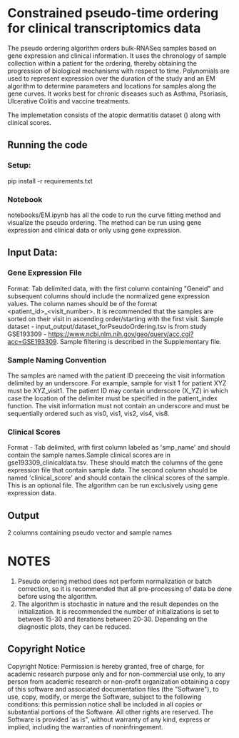 # Constrained pseudo-time ordering for clinical transcriptomics data 
The pseudo ordering algorithm orders bulk-RNASeq samples based on gene expression and clinical information. It uses the chronology of sample collection within a patient for the ordering, thereby obtaining the progression of biological mechanisms with respect to time.
Polynomials are used to represent expression over the duration of the study and an EM algorithm to determine parameters and locations for samples along the gene curves. It works best for chronic diseases such as Asthma, Psoriasis, Ulcerative Colitis and vaccine treatments.

The implemetation consists of the atopic dermatitis dataset () along with clinical scores.

## Running the code
### Setup:
pip install -r requirements.txt

### Notebook
notebooks/EM.ipynb has all the code to run the curve fitting method and visualize the pseudo ordering. The method can be run using gene expression and clinical data or only using gene expression.

## Input Data:
### Gene Expression File
Format: Tab delimited data, with the first column containing "Geneid" and subsequent columns should include the normalized gene expression values. The column names should be of the format <patient_id>_<visit_number>. It is recommended that the samples are sorted on their visit in ascending order/starting with the first visit. Sample dataset - input_output/dataset_forPseudoOrdering.tsv is from study GSE193309 - https://www.ncbi.nlm.nih.gov/geo/query/acc.cgi?acc=GSE193309. Sample filtering is described in the Supplementary file.

### Sample Naming Convention
The samples are named with the patient ID preceeing the visit information delimited by an underscore. For example, sample for visit 1 for patient XYZ must be XYZ_visit1. The patient ID may contain underscore (X_YZ) in which case the location of the delimiter must be specified in the patient_index function. The visit information must not contain an underscore and must be sequentially ordered such as vis0, vis1, vis2, vis4, vis8.

### Clinical Scores
Format - Tab delimited, with first column labeled as 'smp_name' and should contain the sample names.Sample clinical scores are in gse193309_clinicaldata.tsv.
These should match the columns of the gene expression file that contain sample data. The second column should be named 'clinical_score' and should contain the clinical scores of the sample.
This is an optional file. The algorithm can be run exclusively using gene expression data.

## Output
2 columns containing pseudo vector and sample names

# NOTES
1. Pseudo ordering method does not perform normalization or batch correction, so it is recommended that all pre-processing of data be done before using the algorithm.
2. The algorithm is stochastic in nature and the result dependes on the initialization. It is recommended the number of initializations is set to between 15-30 and iterations between 20-30. Depending on the diagnostic plots, they can be reduced.


## Copyright Notice
Copyright Notice: Permission is hereby granted, free of charge, for academic research purpose only and for non-commercial use only, to any person from academic research or non-profit organization obtaining a copy of this software and associated documentation files (the "Software"), to use, copy, modify, or merge the Software, subject to the following conditions: this permission notice shall be included in all copies or substantial portions of the Software. All other rights are reserved. The Software is provided 'as is", without warranty of any kind, express or implied, including the warranties of noninfringement.
